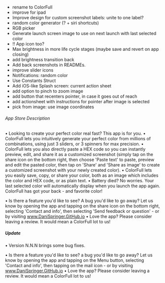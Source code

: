 - rename to ColorFull
- improve for ipad
- Improve design for custom screenshot labels: unite to one label?
- random color generator (? + siri shortcuts)
- RGB picker
- Generate launch screen image to use on next launch with last selected color
- !! App icon too?
- Max brightness in more life cycle stages (maybe save and revert on app closing)
- add brightness transition back
- Add back screenshots in READMEs.
- improve slider icons
- Notifications: random color
- Use Constants Struct
- Add iOS-like Splash screen: current action sheet
- add option to pinch to zoom image
- add button that recenters pointer, in case it goes out of reach
- add actionsheet with instructions for pointer after image is selected
- pick from image: use image coordinates


###### App Store Description
• Looking to create your perfect color real fast? This app is for you.
• ColorFull lets you intuitively generate your perfect color from millions of combinations, using just 3 sliders, or 3 spinners for max precision.
• ColorFull lets you also directly paste a HEX code so you can instantly preview, edit, and share it as a customized screenshot (simply tap on the share icon on the bottom right, then choose 'Paste text' to paste, preview and edit the pasted color, then tap on 'Share' and 'Share as image' to create a customized screenshot with your newly created color).
• ColorFull lets you easily save, copy, or share your color, both as an image which includes the color and HEX code, or as plain text.
• Battery died? No worries. Your last selected color will automatically display when you launch the app again. ColorFull has got your back - and favorite color!

• Is there a feature you'd like to see? A bug you'd like to go away? Let us know by opening the app and tapping on the share icon on the bottom right, selecting 'Contact and info', then selecting 'Send feedback or question' - or by visiting www.DaniSpringer.GitHub.io
• Love the app? Please consider leaving a review. It would mean a ColorFull lot to us!

##### Update

• Version N.N.N brings some bug fixes.

• Is there a feature you'd like to see? a bug you'd like to go away? Let us know by opening the app and tapping on the Menu button, selecting 'Contact and info', then tapping on the mail icon - or by visiting www.DaniSpringer.GitHub.io
• Love the app? Please consider leaving a review. It would mean a ColorFull lot to us!